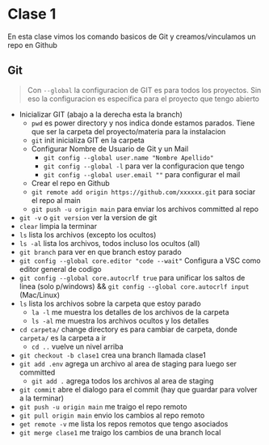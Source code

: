 # Clase 1
En esta clase vimos los comando basicos de Git y creamos/vinculamos un repo en Github

## Git
> Con `--global` la configuracion de GIT es para todos los proyectos. Sin eso la configuracion es específica para el proyecto que tengo abierto
* Inicializar GIT (abajo a la derecha esta la branch)
    * `pwd` es power directory y nos indica donde estamos parados. Tiene que ser la carpeta del proyecto/materia para la instalacion
    * `git` init inicializa GIT en la carpeta
    * Configurar Nombre de Usuario de Git y un Mail
        * `git config --global user.name "Nombre Apellido"`
        * `git config --global -l` para ver la configuracion que tengo
        * `git config --global user.email ""` para configurar el mail
    * Crear el repo en Github 
    * `git remote add origin https://github.com/xxxxxx.git` para sociar el repo al main
    * `git push -u origin main` para enviar los archivos committed al repo
* `git -v` o `git version` ver la version de git
* `clear` limpia la terminar
* `ls` lista los archivos (excepto los ocultos)
* `ls -al` lista los archivos, todos incluso los ocultos (all)
* `git branch` para ver en que branch estoy parado
*  `git config --global core.editor "code --wait"` Configura a VSC como editor general de codigo
* `git config --global core.autocrlf true` para unificar los saltos de linea (solo p/windows) && `git config --global core.autocrlf input` (Mac/Linux)
* `ls` lista los archivos sobre la carpeta que estoy parado
    * `la -l` me muestra los detalles de los archivos de la carpeta
    * `ls -al` me muestra los archivos ocultos y los detalles
* `cd carpeta/` change directory es para cambiar de carpeta, donde `carpeta/` es la carpeta a ir
    * `cd ..` vuelve un nivel arriba
* `git checkout -b clase1` crea una branch llamada clase1
* `git add .env` agrega un archivo al area de staging para luego ser committed
    * `git add .` agrega todos los archivos al area de staging
* `git commit` abre el dialogo para el commit (hay que guardar para volver a la terminar)
* `git push -u origin main` me traigo el repo remoto
* `git pull origin main` envio los cambios al repo remoto
* `get remote -v` me lista los repos remotos que tengo asociados
* `git merge clase1` me traigo los cambios de una branch local